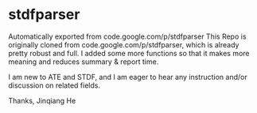 # stdfparser
Automatically exported from code.google.com/p/stdfparser
This Repo is originally cloned from code.google.com/p/stdfparser, which is already pretty robust and full. 
I added some more functions so that it makes more meaning and reduces summary & report time.

I am new to ATE and STDF, and I am eager to hear any instruction and/or discussion on related fields.

Thanks,
Jinqiang He
